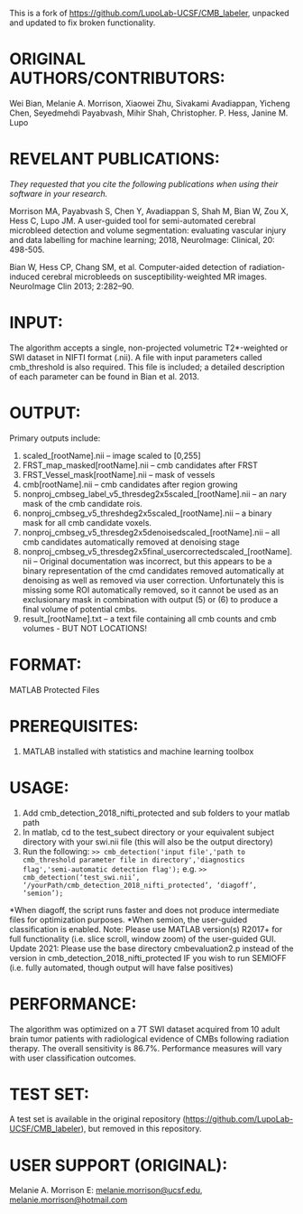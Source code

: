 This is a fork of https://github.com/LupoLab-UCSF/CMB_labeler, unpacked and updated to fix broken functionality.

# ORIGINAL AUTHORS/CONTRIBUTORS:
Wei Bian, Melanie A. Morrison, Xiaowei Zhu, Sivakami Avadiappan, Yicheng Chen, Seyedmehdi Payabvash, Mihir Shah, Christopher. P. Hess, Janine M. Lupo 

# REVELANT PUBLICATIONS: 
*They requested that you cite the following publications when using their software in your research.*

Morrison MA, Payabvash S, Chen Y, Avadiappan S, Shah M, Bian W, Zou X, Hess C, Lupo JM. A user-guided tool for semi-automated cerebral microbleed detection and volume segmentation: evaluating vascular injury and data labelling for machine learning; 2018, NeuroImage: Clinical, 20: 498-505.

Bian W, Hess CP, Chang SM, et al. Computer-aided detection of radiation-induced cerebral microbleeds on susceptibility-weighted MR images. NeuroImage Clin 2013; 2:282–90.

# INPUT: 
The algorithm accepts a single, non-projected volumetric T2*-weighted or SWI dataset in NIFTI format (.nii). 
A file with input parameters called cmb_threshold is also required. This file is included; a detailed description of each parameter can be found in Bian et al. 2013.

# OUTPUT: 
Primary outputs include:
1) scaled_[rootName].nii – image scaled to [0,255]
2) FRST_map_masked[rootName].nii – cmb candidates after FRST
3) FRST_Vessel_mask[rootName].nii – mask of vessels 
4) cmb[rootName].nii – cmb candidates after region growing 
5) nonproj_cmbseg_label_v5_thresdeg2x5scaled_[rootName].nii – an *n*ary mask of the cmb candidate rois. 
6) nonproj_cmbseg_v5_threshdeg2x5scaled_[rootName].nii – a binary mask for all cmb candidate voxels. 
7) nonproj_cmbseg_v5_thresdeg2x5denoisedscaled_[rootName].nii – all cmb candidates automatically removed at denoising stage
8) nonproj_cmbseg_v5_thresdeg2x5final_usercorrectedscaled_[rootName].nii – Original documentation was incorrect, but this appears to be a binary representation of the cmd candidates removed automatically at denoising as well as removed via user correction. Unfortunately this is missing some ROI automatically removed, so it cannot be used as an exclusionary mask in combination with output (5) or (6) to produce a final volume of potential cmbs.
9) result_[rootName].txt – a text file containing all cmb counts and cmb volumes - BUT NOT LOCATIONS!

   
# FORMAT: 
MATLAB Protected Files 

# PREREQUISITES: 
1) MATLAB installed with statistics and machine learning toolbox

# USAGE: 
1) Add cmb_detection_2018_nifti_protected and sub folders to your matlab path
2) In matlab, cd to the test_subect directory or your equivalent subject directory with your swi.nii file (this will also be the output directory)
3) Run the following:
```>> cmb_detection('input file','path to cmb_threshold parameter file in directory','diagnostics flag','semi-automatic detection flag');```
e.g. 
```>> cmb_detection(‘test_swi.nii’, ‘/yourPath/cmb_detection_2018_nifti_protected’, ‘diagoff’, ‘semion’);```


*When diagoff, the script runs faster and does not produce intermediate files for optimization purposes.
*When semion, the user-guided classification is enabled.
Note: Please use MATLAB version(s) R2017+ for full functionality (i.e. slice scroll, window zoom) of the user-guided GUI. 
Update 2021: Please use the base directory cmbevaluation2.p instead of the version in cmb_detection_2018_nifti_protected IF you wish to run SEMIOFF (i.e. fully automated, though output will have false positives)

# PERFORMANCE: 
The algorithm was optimized on a 7T SWI dataset acquired from 10 adult brain tumor patients with radiological evidence of CMBs following radiation therapy. The overall sensitivity is 86.7%. Performance measures will vary with user classification outcomes.

# TEST SET: 
A test set is available in the original repository (https://github.com/LupoLab-UCSF/CMB_labeler), but removed in this repository. 

# USER SUPPORT (ORIGINAL):
Melanie A. Morrison 
E: melanie.morrison@ucsf.edu, melanie.morrison@hotmail.com
